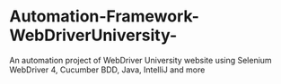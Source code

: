 # Automation-Framework-WebDriverUniversity-
An automation project of WebDriver University website using Selenium WebDriver 4, Cucumber BDD, Java, IntelliJ and more

